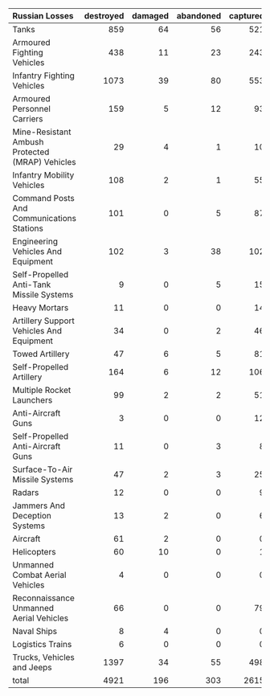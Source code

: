 | Russian Losses                                   |   destroyed |   damaged |   abandoned |   captured |   total |
|:-------------------------------------------------|------------:|----------:|------------:|-----------:|--------:|
| Tanks                                            |         859 |        64 |          56 |        521 |    1500 |
| Armoured Fighting Vehicles                       |         438 |        11 |          23 |        243 |     715 |
| Infantry Fighting Vehicles                       |        1073 |        39 |          80 |        553 |    1745 |
| Armoured Personnel Carriers                      |         159 |         5 |          12 |         93 |     269 |
| Mine-Resistant Ambush Protected  (MRAP) Vehicles |          29 |         4 |           1 |         10 |      44 |
| Infantry Mobility Vehicles                       |         108 |         2 |           1 |         55 |     166 |
| Command Posts And Communications Stations        |         101 |         0 |           5 |         87 |     193 |
| Engineering Vehicles And Equipment               |         102 |         3 |          38 |        102 |     245 |
| Self-Propelled Anti-Tank Missile Systems         |           9 |         0 |           5 |         15 |      29 |
| Heavy Mortars                                    |          11 |         0 |           0 |         14 |      25 |
| Artillery Support Vehicles And Equipment         |          34 |         0 |           2 |         46 |      82 |
| Towed Artillery                                  |          47 |         6 |           5 |         81 |     139 |
| Self-Propelled Artillery                         |         164 |         6 |          12 |        106 |     288 |
| Multiple Rocket Launchers                        |          99 |         2 |           2 |         51 |     154 |
| Anti-Aircraft Guns                               |           3 |         0 |           0 |         12 |      15 |
| Self-Propelled Anti-Aircraft Guns                |          11 |         0 |           3 |          8 |      22 |
| Surface-To-Air Missile Systems                   |          47 |         2 |           3 |         25 |      77 |
| Radars                                           |          12 |         0 |           0 |          9 |      21 |
| Jammers And Deception Systems                    |          13 |         2 |           0 |          6 |      21 |
| Aircraft                                         |          61 |         2 |           0 |          0 |      63 |
| Helicopters                                      |          60 |        10 |           0 |          1 |      71 |
| Unmanned Combat Aerial Vehicles                  |           4 |         0 |           0 |          0 |       4 |
| Reconnaissance Unmanned Aerial Vehicles          |          66 |         0 |           0 |         79 |     145 |
| Naval Ships                                      |           8 |         4 |           0 |          0 |      12 |
| Logistics Trains                                 |           6 |         0 |           0 |          0 |       6 |
| Trucks, Vehicles and Jeeps                       |        1397 |        34 |          55 |        498 |    1984 |
| total                                            |        4921 |       196 |         303 |       2615 |    8035 |